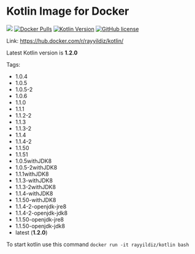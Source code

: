 Kotlin Image for Docker
===

[![](https://images.microbadger.com/badges/image/rayyildiz/kotlin.svg)](https://microbadger.com/images/rayyildiz/kotlin "Get your own image badge on microbadger.com")
[![Docker Pulls](https://img.shields.io/docker/pulls/rayyildiz/kotlin.svg)](https://hub.docker.com/r/rayyildiz/kotlin/)
[![Kotlin Version](https://img.shields.io/badge/latest--kotlin--version-1.2.0-red.svg)](https://github.com/rayyildiz/docker-kotlin/blob/master/Dockerfile)
[![GitHub license](https://img.shields.io/github/license/rayyildiz/docker-kotlin.svg)](https://github.com/rayyildiz/docker-kotlin/blob/master/LICENSE)


Link: https://hub.docker.com/r/rayyildiz/kotlin/

Latest Kotlin version is **1.2.0**

Tags:
* 1.0.4
* 1.0.5
* 1.0.5-2
* 1.0.6
* 1.1.0
* 1.1.1
* 1.1.2-2
* 1.1.3
* 1.1.3-2
* 1.1.4
* 1.1.4-2
* 1.1.50
* 1.1.51
* 1.0.5withJDK8
* 1.0.5-2withJDK8
* 1.1.1withJDK8
* 1.1.3-withJDK8
* 1.1.3-2withJDK8
* 1.1.4-withJDK8
* 1.1.50-withJDK8
* 1.1.4-2-openjdk-jre8
* 1.1.4-2-openjdk-jdk8
* 1.1.50-openjdk-jre8
* 1.1.50-openjdk-jdk8
* latest (**1.2.0**)


To start kotlin use this command ```docker run -it rayyildiz/kotlin bash``` 




